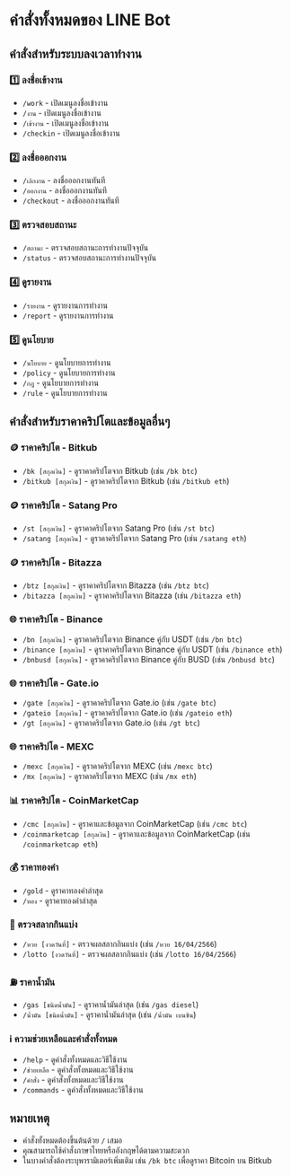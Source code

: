 # คำสั่งทั้งหมดของ LINE Bot

## คำสั่งสำหรับระบบลงเวลาทำงาน

### 1️⃣ ลงชื่อเข้างาน
- `/work` - เปิดเมนูลงชื่อเข้างาน
- `/งาน` - เปิดเมนูลงชื่อเข้างาน
- `/เข้างาน` - เปิดเมนูลงชื่อเข้างาน
- `/checkin` - เปิดเมนูลงชื่อเข้างาน

### 2️⃣ ลงชื่อออกงาน
- `/เลิกงาน` - ลงชื่อออกงานทันที
- `/ออกงาน` - ลงชื่อออกงานทันที
- `/checkout` - ลงชื่อออกงานทันที

### 3️⃣ ตรวจสอบสถานะ
- `/สถานะ` - ตรวจสอบสถานะการทำงานปัจจุบัน
- `/status` - ตรวจสอบสถานะการทำงานปัจจุบัน

### 4️⃣ ดูรายงาน
- `/รายงาน` - ดูรายงานการทำงาน
- `/report` - ดูรายงานการทำงาน

### 5️⃣ ดูนโยบาย
- `/นโยบาย` - ดูนโยบายการทำงาน
- `/policy` - ดูนโยบายการทำงาน
- `/กฎ` - ดูนโยบายการทำงาน
- `/rule` - ดูนโยบายการทำงาน

## คำสั่งสำหรับราคาคริปโตและข้อมูลอื่นๆ

### 🪙 ราคาคริปโต - Bitkub
- `/bk [สกุลเงิน]` - ดูราคาคริปโตจาก Bitkub (เช่น `/bk btc`)
- `/bitkub [สกุลเงิน]` - ดูราคาคริปโตจาก Bitkub (เช่น `/bitkub eth`)

### 🪙 ราคาคริปโต - Satang Pro
- `/st [สกุลเงิน]` - ดูราคาคริปโตจาก Satang Pro (เช่น `/st btc`)
- `/satang [สกุลเงิน]` - ดูราคาคริปโตจาก Satang Pro (เช่น `/satang eth`)

### 🪙 ราคาคริปโต - Bitazza
- `/btz [สกุลเงิน]` - ดูราคาคริปโตจาก Bitazza (เช่น `/btz btc`)
- `/bitazza [สกุลเงิน]` - ดูราคาคริปโตจาก Bitazza (เช่น `/bitazza eth`)

### 🌐 ราคาคริปโต - Binance
- `/bn [สกุลเงิน]` - ดูราคาคริปโตจาก Binance คู่กับ USDT (เช่น `/bn btc`)
- `/binance [สกุลเงิน]` - ดูราคาคริปโตจาก Binance คู่กับ USDT (เช่น `/binance eth`)
- `/bnbusd [สกุลเงิน]` - ดูราคาคริปโตจาก Binance คู่กับ BUSD (เช่น `/bnbusd btc`)

### 🌐 ราคาคริปโต - Gate.io
- `/gate [สกุลเงิน]` - ดูราคาคริปโตจาก Gate.io (เช่น `/gate btc`)
- `/gateio [สกุลเงิน]` - ดูราคาคริปโตจาก Gate.io (เช่น `/gateio eth`)
- `/gt [สกุลเงิน]` - ดูราคาคริปโตจาก Gate.io (เช่น `/gt btc`)

### 🌐 ราคาคริปโต - MEXC
- `/mexc [สกุลเงิน]` - ดูราคาคริปโตจาก MEXC (เช่น `/mexc btc`)
- `/mx [สกุลเงิน]` - ดูราคาคริปโตจาก MEXC (เช่น `/mx eth`)

### 📊 ราคาคริปโต - CoinMarketCap
- `/cmc [สกุลเงิน]` - ดูราคาและข้อมูลจาก CoinMarketCap (เช่น `/cmc btc`)
- `/coinmarketcap [สกุลเงิน]` - ดูราคาและข้อมูลจาก CoinMarketCap (เช่น `/coinmarketcap eth`)

### 💰 ราคาทองคำ
- `/gold` - ดูราคาทองคำล่าสุด
- `/ทอง` - ดูราคาทองคำล่าสุด

### 🎯 ตรวจสลากกินแบ่ง
- `/หวย [งวดวันที่]` - ตรวจผลสลากกินแบ่ง (เช่น `/หวย 16/04/2566`)
- `/lotto [งวดวันที่]` - ตรวจผลสลากกินแบ่ง (เช่น `/lotto 16/04/2566`)

### ⛽ ราคาน้ำมัน
- `/gas [ชนิดน้ำมัน]` - ดูราคาน้ำมันล่าสุด (เช่น `/gas diesel`)
- `/น้ำมัน [ชนิดน้ำมัน]` - ดูราคาน้ำมันล่าสุด (เช่น `/น้ำมัน เบนซิน`)

### ℹ️ ความช่วยเหลือและคำสั่งทั้งหมด
- `/help` - ดูคำสั่งทั้งหมดและวิธีใช้งาน
- `/ช่วยเหลือ` - ดูคำสั่งทั้งหมดและวิธีใช้งาน
- `/คำสั่ง` - ดูคำสั่งทั้งหมดและวิธีใช้งาน
- `/commands` - ดูคำสั่งทั้งหมดและวิธีใช้งาน

## หมายเหตุ
- คำสั่งทั้งหมดต้องขึ้นต้นด้วย `/` เสมอ
- คุณสามารถใช้คำสั่งภาษาไทยหรืออังกฤษได้ตามความสะดวก
- ในบางคำสั่งต้องระบุพารามิเตอร์เพิ่มเติม เช่น `/bk btc` เพื่อดูราคา Bitcoin บน Bitkub
